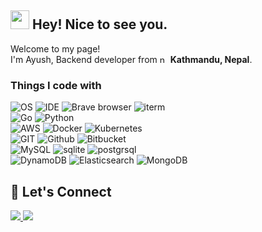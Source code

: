 ## <img src="https://emojis.slackmojis.com/emojis/images/1531849430/4246/blob-sunglasses.gif?1531849430" width="30"/> Hey! Nice to see you.


<p>Welcome to my page! </br> I'm Ayush, Backend developer from <img src="https://img.icons8.com/fluency/48/nepal.png" width="13" alt="nepal"/> <b>Kathmandu, Nepal</b>. </p>
<h3>Things I code with</h3>

  ![OS](https://img.shields.io/badge/mac%20os-000000?style=for-the-badge&logo=apple)
  ![IDE](https://img.shields.io/badge/VS%20Code-007ACC?style=for-the-badge&logo=visualstudiocode)
  ![Brave browser](https://img.shields.io/badge/Brave-FF1B2D?style=for-the-badge&logo=Brave&logoColor=white)
  ![iterm](https://img.shields.io/badge/iTerm2-000000?style=for-the-badge&logo=iterm2&logoColor=white)  
  ![Go](https://img.shields.io/badge/Go-00ADD8?style=for-the-badge&logo=go&logoColor=white) ![Python](https://img.shields.io/badge/Python-FFD43B?style=for-the-badge&logo=python&logoColor=blue)  
  ![AWS](https://img.shields.io/badge/Amazon_AWS-FF9900?style=for-the-badge&logo=amazonaws&logoColor=white)
  ![Docker](https://img.shields.io/badge/Docker-2CA5E0?style=for-the-badge&logo=docker&logoColor=white)
  ![Kubernetes](https://img.shields.io/badge/kubernetes-326ce5.svg?&style=for-the-badge&logo=kubernetes&logoColor=white)  
  ![GIT](https://img.shields.io/badge/GIT-E44C30?style=for-the-badge&logo=git&logoColor=white)
  ![Github](https://img.shields.io/badge/GitHub-100000?style=for-the-badge&logo=github&logoColor=white)
  ![Bitbucket](https://img.shields.io/badge/Bitbucket-0747a6?style=for-the-badge&logo=bitbucket&logoColor=white)  
  ![MySQL](https://img.shields.io/badge/MySQL-005C84?style=for-the-badge&logo=mysql&logoColor=white)
  ![sqlite](https://img.shields.io/badge/Sqlite-003B57?style=for-the-badge&logo=sqlite&logoColor=white)
  ![postgrsql](https://img.shields.io/badge/PostgreSQL-316192?style=for-the-badge&logo=postgresql&logoColor=white)  
  ![DynamoDB](https://img.shields.io/badge/Amazon%20DynamoDB-4053D6?style=for-the-badge&logo=Amazon%20DynamoDB&logoColor=white)
  ![Elasticsearch](https://img.shields.io/badge/Elasticsearch-005571?style=for-the-badge&logo=elasticsearch&logoColor=white)
  ![MongoDB](https://img.shields.io/badge/MongoDB-47A248?style=for-the-badge&logo=mongodb&logoColor=white)  
  
## 🤝 Let's Connect
<a href="https://github.com/ayush723" target="_blank">
  <img src="https://img.shields.io/badge/GitHub-181717?style=for-the-badge&logo=github" />
 </a>

<a href="https://www.linkedin.com/in/ayush723/" target="_blank">
  <img src="https://img.shields.io/badge/LinkedIn-0A66C2?style=for-the-badge&logo=linkedin" />
 </a>
